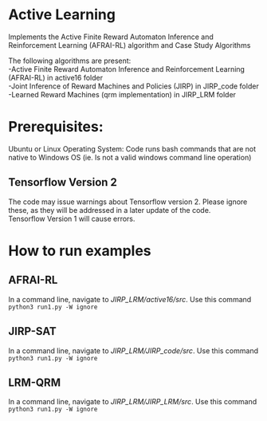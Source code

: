 # Active Learning
Implements the Active Finite Reward Automaton Inference and Reinforcement Learning (AFRAI-RL) algorithm and Case Study Algorithms

The following algorithms are present:<br>
-Active Finite Reward Automaton Inference and Reinforcement Learning (AFRAI-RL) in active16 folder<br>
-Joint Inference of Reward Machines and Policies (JIRP) in JIRP_code folder<br>
-Learned Reward Machines (qrm implementation) in JIRP_LRM folder

# Prerequisites:
Ubuntu or Linux Operating System: Code runs bash commands that are not native to Windows OS (ie. ls not a valid windows command line operation)

## Tensorflow Version 2
The code may issue warnings about Tensorflow version 2. Please ignore these, as they will be addressed in a later update of the code.<br>
Tensorflow Version 1 will cause errors.

# How to run examples
## AFRAI-RL
In a command line, navigate to *JIRP_LRM/active16/src*. Use this command
``` python3 run1.py -W ignore```

## JIRP-SAT
In a command line, navigate to *JIRP_LRM/JIRP_code/src*. Use this command
``` python3 run1.py -W ignore```
## LRM-QRM
In a command line, navigate to *JIRP_LRM/JIRP_LRM/src*. Use this command
``` python3 run1.py -W ignore```
